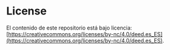 # License

El contenido de este repositorio está bajo licencia: [https://creativecommons.org/licenses/by-nc/4.0/deed.es_ES](https://creativecommons.org/licenses/by-nc/4.0/deed.es_ES).